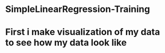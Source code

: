 # SimpleLinearRegression-Training
# First i make visualization of my data to see how my data look like 
